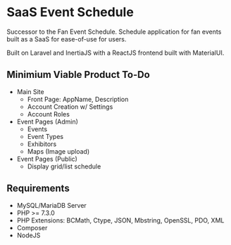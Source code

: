 # SaaS Event Schedule
Successor to the Fan Event Schedule.
Schedule application for fan events built as a SaaS for ease-of-use for users.

Built on Laravel and InertiaJS with a ReactJS frontend built with MaterialUI.

## Minimium Viable Product To-Do
- Main Site
  - Front Page: AppName, Description
  - Account Creation w/ Settings
  - Account Roles
- Event Pages (Admin)
  - Events
  - Event Types
  - Exhibitors
  - Maps (Image upload)
- Event Pages (Public)
  - Display grid/list schedule

## Requirements
* MySQL/MariaDB Server
* PHP >= 7.3.0
* PHP Extensions: BCMath, Ctype, JSON, Mbstring, OpenSSL, PDO, XML
* Composer
* NodeJS
